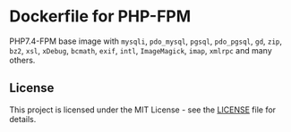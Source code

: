 # Dockerfile for PHP-FPM

PHP7.4-FPM base image with `mysqli`, `pdo_mysql`, `pgsql`, `pdo_pgsql`, `gd`, `zip`, `bz2`, `xsl`, `xDebug`, `bcmath`, `exif`, `intl`, `ImageMagick`, `imap`, `xmlrpc` and many others.

## License

This project is licensed under the MIT License - see the [LICENSE](LICENSE) file for details.
